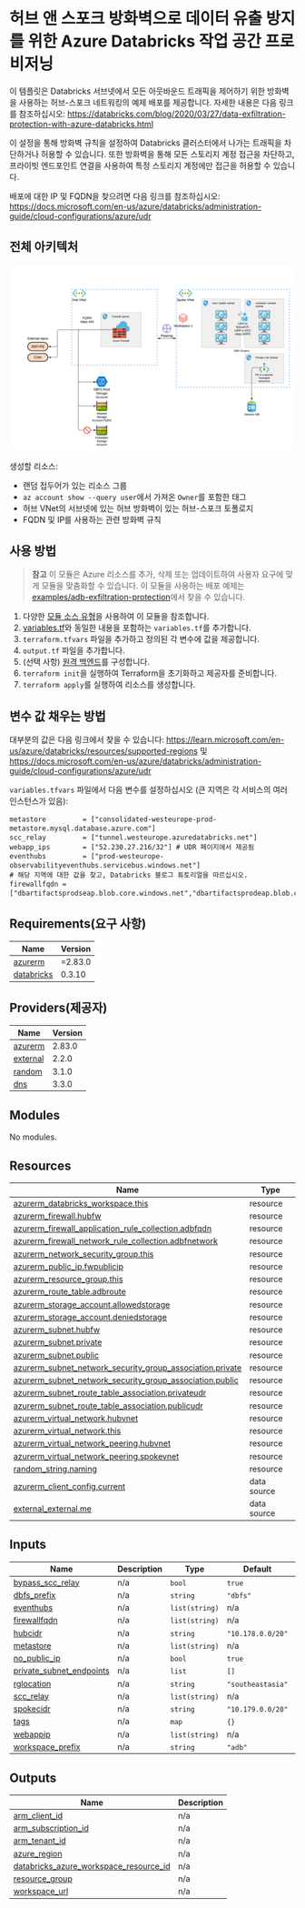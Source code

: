 # 허브 앤 스포크 방화벽으로 데이터 유출 방지를 위한 Azure Databricks 작업 공간 프로비저닝

이 템플릿은 Databricks 서브넷에서 모든 아웃바운드 트래픽을 제어하기 위한 방화벽을 사용하는 허브-스포크 네트워킹의 예제 배포를 제공합니다. 자세한 내용은 다음 링크를 참조하십시오: https://databricks.com/blog/2020/03/27/data-exfiltration-protection-with-azure-databricks.html

이 설정을 통해 방화벽 규칙을 설정하여 Databricks 클러스터에서 나가는 트래픽을 차단하거나 허용할 수 있습니다. 또한 방화벽을 통해 모든 스토리지 계정 접근을 차단하고, 프라이빗 엔드포인트 연결을 사용하여 특정 스토리지 계정에만 접근을 허용할 수 있습니다.

배포에 대한 IP 및 FQDN을 찾으려면 다음 링크를 참조하십시오: https://docs.microsoft.com/en-us/azure/databricks/administration-guide/cloud-configurations/azure/udr

## 전체 아키텍처

![alt text](https://raw.githubusercontent.com/databricks/terraform-databricks-examples/main/modules/adb-exfiltration-protection/images/adb-exfiltration-classic.png?raw=true)

생성할 리소스:
* 랜덤 접두어가 있는 리소스 그룹
* `az account show --query user`에서 가져온 `Owner`를 포함한 태그
* 허브 VNet의 서브넷에 있는 허브 방화벽이 있는 허브-스포크 토폴로지
* FQDN 및 IP를 사용하는 관련 방화벽 규칙

## 사용 방법

> **참고**
> 이 모듈은 Azure 리소스를 추가, 삭제 또는 업데이트하여 사용자 요구에 맞게 모듈을 맞춤화할 수 있습니다.
> 이 모듈을 사용하는 배포 예제는 [examples/adb-exfiltration-protection](../../examples/adb-exfiltration-protection)에서 찾을 수 있습니다.

1. 다양한 [모듈 소스 유형](https://developer.hashicorp.com/terraform/language/modules/sources)을 사용하여 이 모듈을 참조합니다.
2. [variables.tf](variables.tf)와 동일한 내용을 포함하는 `variables.tf`를 추가합니다.
3. `terraform.tfvars` 파일을 추가하고 정의된 각 변수에 값을 제공합니다.
4. `output.tf` 파일을 추가합니다.
5. (선택 사항) [원격 백엔드](https://developer.hashicorp.com/terraform/language/settings/backends/azurerm)를 구성합니다.
6. `terraform init`을 실행하여 Terraform을 초기화하고 제공자를 준비합니다.
7. `terraform apply`를 실행하여 리소스를 생성합니다.

## 변수 값 채우는 방법

대부분의 값은 다음 링크에서 찾을 수 있습니다: https://learn.microsoft.com/en-us/azure/databricks/resources/supported-regions 및 https://docs.microsoft.com/en-us/azure/databricks/administration-guide/cloud-configurations/azure/udr

`variables.tfvars` 파일에서 다음 변수를 설정하십시오 (큰 지역은 각 서비스의 여러 인스턴스가 있음):

```hcl
metastore         = ["consolidated-westeurope-prod-metastore.mysql.database.azure.com"]
scc_relay         = ["tunnel.westeurope.azuredatabricks.net"]
webapp_ips        = ["52.230.27.216/32"] # UDR 페이지에서 제공됨
eventhubs         = ["prod-westeurope-observabilityeventhubs.servicebus.windows.net"]
# 해당 지역에 대한 값을 찾고, Databricks 블로그 튜토리얼을 따르십시오.
firewallfqdn = ["dbartifactsprodseap.blob.core.windows.net","dbartifactsprodeap.blob.core.windows.net","dblogprodseasia.blob.core.windows.net","cdnjs.com"]
```

<!-- BEGIN_TF_DOCS -->
## Requirements(요구 사항)

| Name                                                                         | Version |
| ---------------------------------------------------------------------------- | ------- |
| <a name="requirement_azurerm"></a> [azurerm](#requirement\_azurerm)          | =2.83.0 |
| <a name="requirement_databricks"></a> [databricks](#requirement\_databricks) | 0.3.10  |

## Providers(제공자)

| Name                                                             | Version |
| ---------------------------------------------------------------- | ------- |
| <a name="provider_azurerm"></a> [azurerm](#provider\_azurerm)    | 2.83.0  |
| <a name="provider_external"></a> [external](#provider\_external) | 2.2.0   |
| <a name="provider_random"></a> [random](#provider\_random)       | 3.1.0   |
| <a name="provider_dns"></a> [dns](#provider\_dns)                | 3.3.0   |

## Modules

No modules.

## Resources

| Name                                                                                                                                                                                   | Type        |
| -------------------------------------------------------------------------------------------------------------------------------------------------------------------------------------- | ----------- |
| [azurerm_databricks_workspace.this](https://registry.terraform.io/providers/hashicorp/azurerm/2.83.0/docs/resources/databricks_workspace)                                              | resource    |
| [azurerm_firewall.hubfw](https://registry.terraform.io/providers/hashicorp/azurerm/2.83.0/docs/resources/firewall)                                                                     | resource    |
| [azurerm_firewall_application_rule_collection.adbfqdn](https://registry.terraform.io/providers/hashicorp/azurerm/2.83.0/docs/resources/firewall_application_rule_collection)           | resource    |
| [azurerm_firewall_network_rule_collection.adbfnetwork](https://registry.terraform.io/providers/hashicorp/azurerm/2.83.0/docs/resources/firewall_network_rule_collection)               | resource    |
| [azurerm_network_security_group.this](https://registry.terraform.io/providers/hashicorp/azurerm/2.83.0/docs/resources/network_security_group)                                          | resource    |
| [azurerm_public_ip.fwpublicip](https://registry.terraform.io/providers/hashicorp/azurerm/2.83.0/docs/resources/public_ip)                                                              | resource    |
| [azurerm_resource_group.this](https://registry.terraform.io/providers/hashicorp/azurerm/2.83.0/docs/resources/resource_group)                                                          | resource    |
| [azurerm_route_table.adbroute](https://registry.terraform.io/providers/hashicorp/azurerm/2.83.0/docs/resources/route_table)                                                            | resource    |
| [azurerm_storage_account.allowedstorage](https://registry.terraform.io/providers/hashicorp/azurerm/2.83.0/docs/resources/storage_account)                                              | resource    |
| [azurerm_storage_account.deniedstorage](https://registry.terraform.io/providers/hashicorp/azurerm/2.83.0/docs/resources/storage_account)                                               | resource    |
| [azurerm_subnet.hubfw](https://registry.terraform.io/providers/hashicorp/azurerm/2.83.0/docs/resources/subnet)                                                                         | resource    |
| [azurerm_subnet.private](https://registry.terraform.io/providers/hashicorp/azurerm/2.83.0/docs/resources/subnet)                                                                       | resource    |
| [azurerm_subnet.public](https://registry.terraform.io/providers/hashicorp/azurerm/2.83.0/docs/resources/subnet)                                                                        | resource    |
| [azurerm_subnet_network_security_group_association.private](https://registry.terraform.io/providers/hashicorp/azurerm/2.83.0/docs/resources/subnet_network_security_group_association) | resource    |
| [azurerm_subnet_network_security_group_association.public](https://registry.terraform.io/providers/hashicorp/azurerm/2.83.0/docs/resources/subnet_network_security_group_association)  | resource    |
| [azurerm_subnet_route_table_association.privateudr](https://registry.terraform.io/providers/hashicorp/azurerm/2.83.0/docs/resources/subnet_route_table_association)                    | resource    |
| [azurerm_subnet_route_table_association.publicudr](https://registry.terraform.io/providers/hashicorp/azurerm/2.83.0/docs/resources/subnet_route_table_association)                     | resource    |
| [azurerm_virtual_network.hubvnet](https://registry.terraform.io/providers/hashicorp/azurerm/2.83.0/docs/resources/virtual_network)                                                     | resource    |
| [azurerm_virtual_network.this](https://registry.terraform.io/providers/hashicorp/azurerm/2.83.0/docs/resources/virtual_network)                                                        | resource    |
| [azurerm_virtual_network_peering.hubvnet](https://registry.terraform.io/providers/hashicorp/azurerm/2.83.0/docs/resources/virtual_network_peering)                                     | resource    |
| [azurerm_virtual_network_peering.spokevnet](https://registry.terraform.io/providers/hashicorp/azurerm/2.83.0/docs/resources/virtual_network_peering)                                   | resource    |
| [random_string.naming](https://registry.terraform.io/providers/hashicorp/random/latest/docs/resources/string)                                                                          | resource    |
| [azurerm_client_config.current](https://registry.terraform.io/providers/hashicorp/azurerm/2.83.0/docs/data-sources/client_config)                                                      | data source |
| [external_external.me](https://registry.terraform.io/providers/hashicorp/external/latest/docs/data-sources/external)                                                                   | data source |

## Inputs

| Name                                                                                                           | Description | Type        | Default           | Required |
| -------------------------------------------------------------------------------------------------------------- | ----------- | ----------- | ----------------- | :------: |
| <a name="input_bypass_scc_relay"></a> [bypass\_scc\_relay](#input\_bypass\_scc\_relay)                         | n/a         | `bool`      | `true`          |    no    |
| <a name="input_dbfs_prefix"></a> [dbfs\_prefix](#input\_dbfs\_prefix)                                          | n/a         | `string`    | `"dbfs"`          |    no    |
| <a name="input_eventhubs"></a> [eventhubs](#input\_eventhubs)                                                  | n/a         | `list(string)` | n/a               |   yes    |
| <a name="input_firewallfqdn"></a> [firewallfqdn](#input\_firewallfqdn)                                         | n/a         | `list(string)` | n/a               |   yes    |
| <a name="input_hubcidr"></a> [hubcidr](#input\_hubcidr)                                                        | n/a         | `string`    | `"10.178.0.0/20"` |    no    |
| <a name="input_metastore"></a> [metastore](#input\_metastore)                                                  | n/a         | `list(string)`    | n/a               |   yes    |
| <a name="input_no_public_ip"></a> [no\_public\_ip](#input\_no\_public\_ip)                                     | n/a         | `bool`      | `true`            |    no    |
| <a name="input_private_subnet_endpoints"></a> [private\_subnet\_endpoints](#input\_private\_subnet\_endpoints) | n/a         | `list`      | `[]`              |    no    |
| <a name="input_rglocation"></a> [rglocation](#input\_rglocation)                                               | n/a         | `string`    | `"southeastasia"` |    no    |
| <a name="input_scc_relay"></a> [scc_relay](#input\_scc_relay)                                                  | n/a         | `list(string)`    | n/a               |   yes    |
| <a name="input_spokecidr"></a> [spokecidr](#input\_spokecidr)                                                  | n/a         | `string`    | `"10.179.0.0/20"` |    no    |
| <a name="input_tags"></a> [tags](#input\_tags)                                                                 | n/a         | `map`    | `{}`               |   no    |
| <a name="input_webappip"></a> [webappip](#input\_webappip)                                                     | n/a         | `list(string)`    | n/a               |   yes    |
| <a name="input_workspace_prefix"></a> [workspace\_prefix](#input\_workspace\_prefix)                           | n/a         | `string`    | `"adb"`           |    no    |

## Outputs

| Name                                                                                                                                                           | Description |
| -------------------------------------------------------------------------------------------------------------------------------------------------------------- | ----------- |
| <a name="output_arm_client_id"></a> [arm\_client\_id](#output\_arm\_client\_id)                                                                                | n/a         |
| <a name="output_arm_subscription_id"></a> [arm\_subscription\_id](#output\_arm\_subscription\_id)                                                              | n/a         |
| <a name="output_arm_tenant_id"></a> [arm\_tenant\_id](#output\_arm\_tenant\_id)                                                                                | n/a         |
| <a name="output_azure_region"></a> [azure\_region](#output\_azure\_region)                                                                                     | n/a         |
| <a name="output_databricks_azure_workspace_resource_id"></a> [databricks\_azure\_workspace\_resource\_id](#output\_databricks\_azure\_workspace\_resource\_id) | n/a         |
| <a name="output_resource_group"></a> [resource\_group](#output\_resource\_group)                                                                               | n/a         |
| <a name="output_workspace_url"></a> [workspace\_url](#output\_workspace\_url)                                                                                  | n/a         |
<!-- END_TF_DOCS -->
